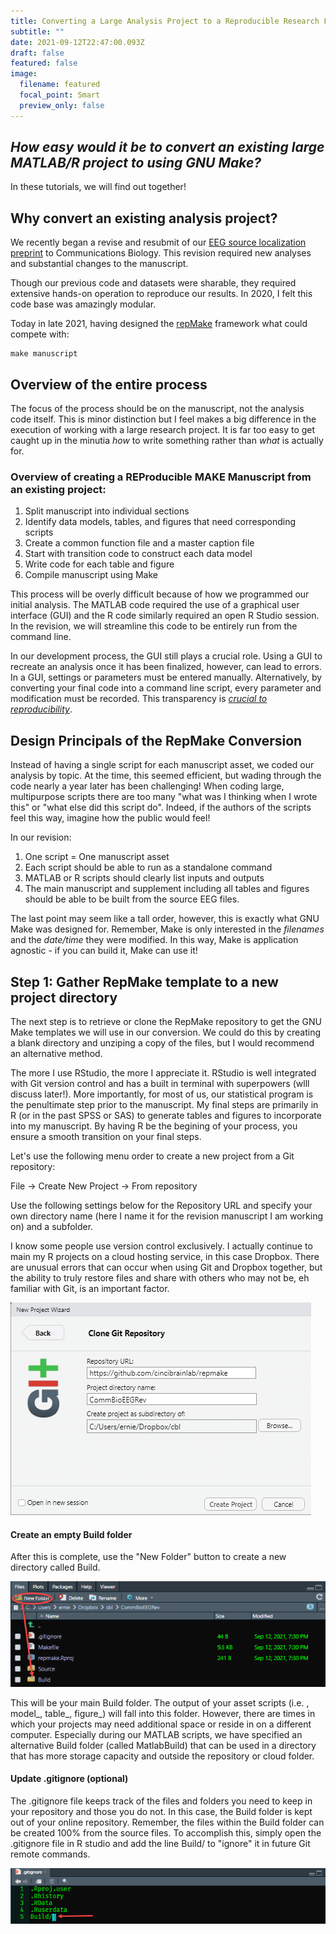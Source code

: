```yaml
---
title: Converting a Large Analysis Project to a Reproducible Research Framework
subtitle: ""
date: 2021-09-12T22:47:00.093Z
draft: false
featured: false
image:
  filename: featured
  focal_point: Smart
  preview_only: false
---
```

## *How easy would it be to convert an existing large MATLAB/R project to using GNU Make?*

In these tutorials, we will find out together! 

## Why convert an existing analysis project?

We recently began a revise and resubmit of our [EEG source localization preprint](https://www.medrxiv.org/content/10.1101/2021.05.12.21256925v1) to Communications Biology. This revision required new analyses and substantial changes to the manuscript. 

Though our previous code and datasets were sharable, they required extensive hands-on operation to reproduce our results. In 2020, I felt this code base was amazingly modular. 

Today in late 2021, having designed the [repMake](https://github.com/cincibrainlab/repmake) framework what could compete with:

```shell
make manuscript
```

## Overview of the entire process

The focus of the process should be on the manuscript, not the analysis code itself. This is minor distinction but I feel makes a big difference in the execution of working with a large research project. It is far too easy to get caught up in the minutia *how* to write something rather than *what* is actually for. 

### Overview of creating a REProducible MAKE Manuscript from an existing project:

1. Split manuscript into individual sections
2. Identify data models, tables, and figures that need corresponding scripts
3. Create a common function file and a master caption file
4. Start with transition code to construct each data model
5. Write code for each table and figure
6. Compile manuscript using Make

This process will be overly difficult because of how we programmed our initial analysis. The MATLAB code required the use of a graphical user interface (GUI) and the R code similarly required an open R Studio session. In the revision, we will streamline this code to be entirely run from the command line. 

In our development process, the GUI still plays a crucial role. Using a GUI to recreate an analysis once it has been finalized, however, can lead to errors. In a GUI, settings or parameters must be entered manually. Alternatively, by converting your final code into a command line script, every parameter and modification must be recorded. This transparency is *[crucial to reproducibility](https://ropensci.github.io/reproducibility-guide/sections/introduction/)*. 

## Design Principals of the RepMake Conversion

Instead of having a single script for each manuscript asset, we coded our analysis by topic. At the time, this seemed efficient, but wading through the code nearly a year later has been challenging! When coding large, multipurpose scripts there are too many "what was I thinking when I wrote this" or "what else did this script do". Indeed, if the authors of the scripts feel this way, imagine how the public would feel!

In our revision:

1. One script = One manuscript asset
2. Each script should be able to run as a standalone command
3. MATLAB or R scripts should clearly list inputs and outputs
4. The main manuscript and supplement including all tables and figures should be able to be built from the source EEG files.

The last point may seem like a tall order, however, this is exactly what GNU Make was designed for. Remember, Make is only interested in the *filenames* and the *date/time* they were modified. In this way, Make is application agnostic - if you can build it, Make can use it!

## Step 1: Gather RepMake template to a new project directory

The next step is to retrieve or clone the RepMake repository to get the GNU Make templates we will use in our conversion. We could do this by creating a blank directory and unziping a copy of the files, but I would recommend an alternative method.

The more I use RStudio, the more I appreciate it. RStudio is well integrated with Git version control and has a built in terminal with superpowers (wlll discuss later!). More importantly, for most of us, our statistical program is the penultimate step prior to the manuscript. My final steps are primarily in R (or in the past SPSS or SAS) to generate tables and figures to incorporate into my manuscript. By having R be the begining of your process, you ensure a smooth transition on your final steps.

Let's use the following menu order to create a new project from a Git repository:

File -> Create New Project -> From repository

Use the following settings below for the Repository URL and specify your own directory name (here I name it for the revision manuscript I am working on) and a subfolder. 

I know some people use version control exclusively. I actually continue to main my R projects on a cloud hosting service, in this case Dropbox. There are unusual errors that can occur when using Git and Dropbox together, but the ability to truly restore files and share with others who may not be, eh familiar with Git, is an important factor.

![Create new GIT project in RStudio](2021-09-12_19-25-33.png "A new RepMake Project in RStudio")

#### Create an empty Build folder

After this is complete, use the "New Folder" button to create a new directory called Build. 

![Create Build Folder](2021-09-12_19-33-05.png "Create Build Folder")

This will be your main Build folder. The output of your asset scripts (i.e. , model\_, table\_, figure_) will fall into this folder. However, there are times in which your projects may need additional space or reside in on a different computer. Especially during our MATLAB scripts, we have specified an alternative Build folder (called MatlabBuild) that can be used in a directory that has more storage capacity and outside the repository or cloud folder.

#### Update .gitignore (optional)

The .gitignore file keeps track of the files and folders you need to keep in your repository and those you do not. In this case, the Build folder is kept out of your online repository. Remember, the files within the Build folder can be created 100% from the source files. To accomplish this, simply open the .gitignore file in R studio and add the line Build/ to "ignore" it in future Git remote commands.

![](2021-09-12_19-43-00.png)